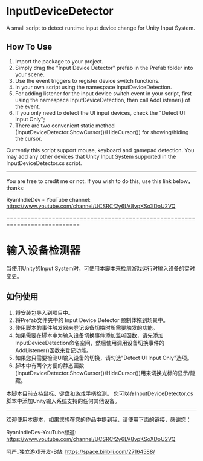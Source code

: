 # InputDeviceDetector
A small script to detect runtime input device change for Unity Input System. 

## How To Use
1. Import the package to your project. 
2. Simply drag the "Input Device Detector" prefab in the Prefab folder into your scene.
3. Use the event triggers to register device switch functions. 
3. In your own script using the namespace InputDeviceDetection.
4. For adding listener for the input device switch event in your script, first using the namespace InputDeviceDetection, then call AddListener() of the event.
5. If you only need to detect the UI input devices, check the "Detect UI Input Only";
6. There are two convenient static method (InputDeviceDetector.ShowCursor()/HideCursor()) for showing/hiding the cursor. 

Currently this script support mouse, keyboard and gamepad detection. 
You may add any other devices that Unity Input System supported in the InputDeviceDetector.cs script. 

--------
You are free to credit me or not. 
If you wish to do this, use this link below，thanks: 

RyanIndieDev - YouTube channel: https://www.youtube.com/channel/UCSRCf2y6LV8vpKSoXDoU2VQ

===========================================================================
# 输入设备检测器
当使用Unity的Input System时，可使用本脚本来检测游戏运行时输入设备的实时变更。

## 如何使用
1. 将安装包导入到项目中。
2. 将Prefab文件夹中的 Input Device Detector 预制体拖到场景中。
3. 使用脚本的事件触发器来登记设备切换时所需要触发的功能。
4. 如果需要在脚本中为输入设备切换事件添加监听函数，请先添加InputDeviceDetection命名空间，然后使用调用设备切换事件的AddListener()函数来登记功能。
5. 如果您只需要检测UI输入设备的切换，请勾选"Detect UI Input Only"选项。
6. 脚本中有两个方便的静态函数(InputDeviceDetector.ShowCursor()/HideCursor())用来切换光标的显示/隐藏。

本脚本目前支持鼠标、键盘和游戏手柄检测。
您可以在InputDeviceDetector.cs脚本中添加Unity输入系统支持的任何其他设备。

--------
欢迎使用本脚本，如果您想在您的作品中提到我，请使用下面的链接，感谢您：

RyanIndieDev-YouTube频道: https://www.youtube.com/channel/UCSRCf2y6LV8vpKSoXDoU2VQ

阿严_独立游戏开发-B站: https://space.bilibili.com/27164588/
